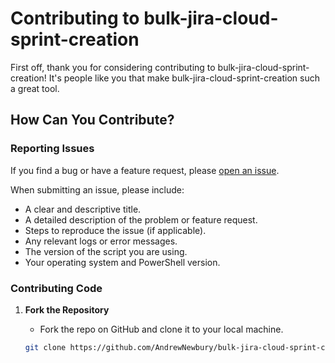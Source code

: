 # Contributing to bulk-jira-cloud-sprint-creation

First off, thank you for considering contributing to bulk-jira-cloud-sprint-creation! It's people like you that make bulk-jira-cloud-sprint-creation such a great tool.

## How Can You Contribute?

### Reporting Issues

If you find a bug or have a feature request, please [open an issue](https://github.com/AndrewNewbury/bulk-jira-cloud-sprint-creation/issues).

When submitting an issue, please include:
- A clear and descriptive title.
- A detailed description of the problem or feature request.
- Steps to reproduce the issue (if applicable).
- Any relevant logs or error messages.
- The version of the script you are using.
- Your operating system and PowerShell version.

### Contributing Code

1. **Fork the Repository**
   - Fork the repo on GitHub and clone it to your local machine.

   ```sh
   git clone https://github.com/AndrewNewbury/bulk-jira-cloud-sprint-creation.git

